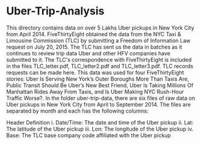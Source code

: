 # Uber-Trip-Analysis
This directory contains data on over 5 Lakhs Uber pickups in New York City from April 2014. 
FiveThirtyEight obtained the data from the NYC Taxi & Limousine Commission (TLC) by submitting a Freedom of Information Law request on July 20, 2015. The TLC has sent us the data in batches as it continues to review trip data Uber and other HFV companies have submitted to it. The TLC's correspondence with FiveThirtyEight is included in the files TLC_letter.pdf, TLC_letter2.pdf and TLC_letter3.pdf. TLC records requests can be made here.
This data was used for four FiveThirtyEight stories: Uber Is Serving New York’s Outer Boroughs More Than Taxis Are, Public Transit Should Be Uber’s New Best Friend, Uber Is Taking Millions Of Manhattan Rides Away From Taxis, and Is Uber Making NYC Rush-Hour Traffic Worse?.
In the folder uber-trip-data, there are six files of raw data on Uber pickups in New York City from April to September 2014. The files are separated by month and each has the following columns:

Header	          Definition
i. Date/Time:	    The date and time of the Uber pickup
ii. Lat:          The latitude of the Uber pickup
iii. Lon:	        The longitude of the Uber pickup
iv. Base:	        The TLC base company code affiliated with the Uber pickup
